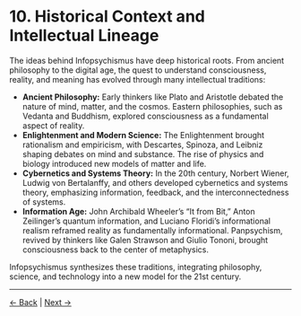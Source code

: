 # 10. Historical Context and Intellectual Lineage

The ideas behind Infopsychismus have deep historical roots. From ancient philosophy to the digital age, the quest to understand consciousness, reality, and meaning has evolved through many intellectual traditions:

- **Ancient Philosophy:** Early thinkers like Plato and Aristotle debated the nature of mind, matter, and the cosmos. Eastern philosophies, such as Vedanta and Buddhism, explored consciousness as a fundamental aspect of reality.
- **Enlightenment and Modern Science:** The Enlightenment brought rationalism and empiricism, with Descartes, Spinoza, and Leibniz shaping debates on mind and substance. The rise of physics and biology introduced new models of matter and life.
- **Cybernetics and Systems Theory:** In the 20th century, Norbert Wiener, Ludwig von Bertalanffy, and others developed cybernetics and systems theory, emphasizing information, feedback, and the interconnectedness of systems.
- **Information Age:** John Archibald Wheeler’s “It from Bit,” Anton Zeilinger’s quantum information, and Luciano Floridi’s informational realism reframed reality as fundamentally informational. Panpsychism, revived by thinkers like Galen Strawson and Giulio Tononi, brought consciousness back to the center of metaphysics.

Infopsychismus synthesizes these traditions, integrating philosophy, science, and technology into a new model for the 21st century.

---
<div class="navigation-links">
<a href="../09_Open_Questions_and_Future_Research_Directions/" class="nav-link prev-link">← Back</a> | <a href="../11_Case_Studies_and_Real-World_Applications/" class="nav-link next-link">Next →</a>
</div>
